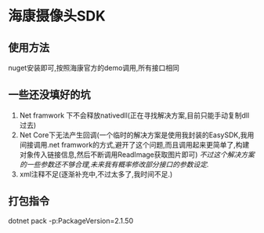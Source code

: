# 海康摄像头SDK

## 使用方法

nuget安装即可,按照海康官方的demo调用,所有接口相同

## 一些还没填好的坑

1. Net framwork 下不会释放nativedll(正在寻找解决方案,目前只能手动复制dll过去)
2. Net Core下无法产生回调(一个临时的解决方案是使用我封装的EasySDK,我用间接调用.net framwork的方式,避开了这个问题,而且调用起来更简单了,构建对象传入链接信息,然后不断调用ReadImage获取图片即可)
*不过这个解决方案的一些参数还不够合理,未来我有概率修改部分接口的参数设定.*
3. xml注释不足(逐渐补充中,不过太多了,我时间不足.)

## 打包指令

dotnet pack -p:PackageVersion=2.1.50

<!--  -p:NuspecFile=~/projects/app1/project.nuspec -p:NuspecBasePath=~/projects/app1/nuget -->
